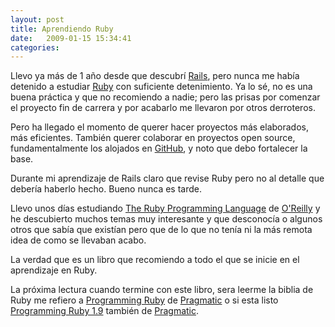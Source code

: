 ```yaml
---
layout: post
title: Aprendiendo Ruby
date:   2009-01-15 15:34:41
categories:
---
```


Llevo ya más de 1 año desde que descubrí <a href="http://rubyonrails.org/" title="http://rubyonrails.org/" id="link_7">Rails</a>, pero nunca me había detenido a estudiar <a href="http://ruby-lang.org/" title="http://ruby-lang.org/" id="link_8">Ruby</a> con suficiente detenimiento. Ya lo sé, no es una buena práctica y que no recomiendo a nadie; pero las prisas por comenzar el proyecto fin de carrera y por acabarlo me llevaron por otros derroteros.

Pero ha llegado el momento de querer hacer proyectos más elaborados, más eficientes. También querer colaborar en proyectos open source, fundamentalmente los alojados en <a href="http://github.com" title="http://github.com" id="link_6">GitHub</a>, y noto que debo fortalecer la base.

Durante mi aprendizaje de Rails claro que revise Ruby pero no al detalle que debería haberlo hecho. Bueno nunca es tarde.

Llevo unos días estudiando <a href="http://oreilly.com/catalog/9780596516178/" title="http://oreilly.com/catalog/9780596516178/" id="link_0">The Ruby Programming Language</a> de <a href="http://oreilly.com/" title="http://oreilly.com/" id="link_1">O'Reilly</a> y he descubierto muchos temas muy interesante y que desconocía o algunos otros que sabía que existían pero que de lo que no tenía ni la más remota idea de como se llevaban acabo.

La verdad que es un libro que recomiendo a todo el que se inicie en el aprendizaje en Ruby.

La próxima lectura cuando termine con este libro, sera leerme la biblia de Ruby me refiero a <a href="http://www.pragprog.com/titles/ruby/programming-ruby" title="http://www.pragprog.com/titles/ruby/programming-ruby" id="link_3">Programming Ruby</a> de <a href="http://www.pragprog.com" title="http://www.pragprog.com" id="link_4">Pragmatic</a> o si esta listo <a href="http://www.pragprog.com/titles/ruby3/programming-ruby-1-9" title="http://www.pragprog.com/titles/ruby3/programming-ruby-1-9" id="link_2">Programming Ruby 1.9</a> también de <a href="http://www.pragprog.com" title="http://www.pragprog.com" id="link_5">Pragmatic</a>.

